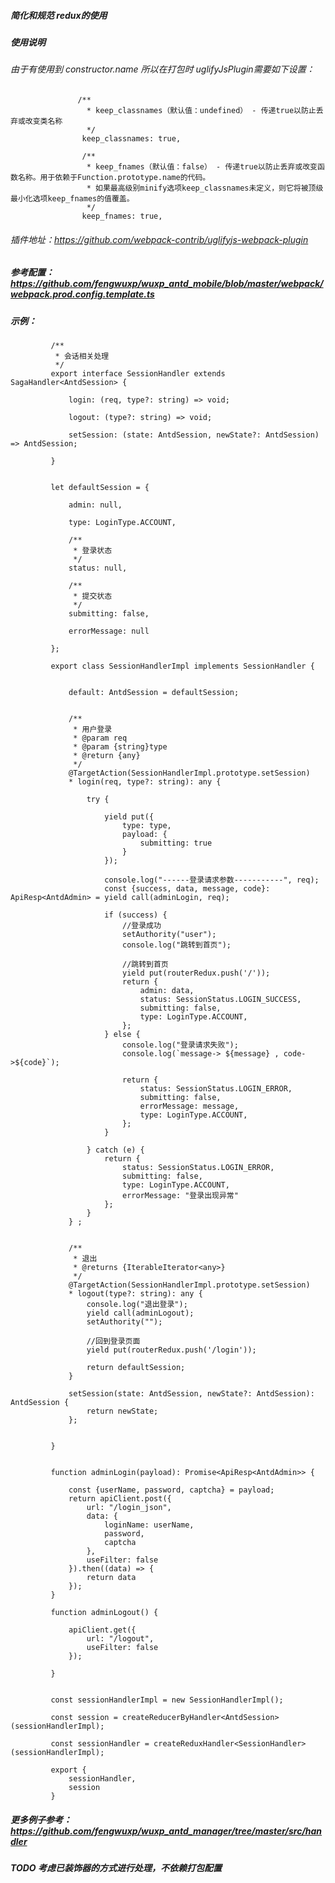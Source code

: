 ##### 简化和规范 redux的使用

##### 使用说明

###### 由于有使用到 constructor.name 所以在打包时 uglifyJsPlugin需要如下设置：
            
            
                   /**
                     * keep_classnames（默认值：undefined） - 传递true以防止丢弃或改变类名称
                     */
                    keep_classnames: true,
            
                    /**
                     * keep_fnames（默认值：false） - 传递true以防止丢弃或改变函数名称。用于依赖于Function.prototype.name的代码。
                     * 如果最高级别minify选项keep_classnames未定义，则它将被顶级最小化选项keep_fnames的值覆盖。
                     */
                    keep_fnames: true,

###### 插件地址：https://github.com/webpack-contrib/uglifyjs-webpack-plugin

#####  参考配置：https://github.com/fengwuxp/wuxp_antd_mobile/blob/master/webpack/webpack.prod.config.template.ts

##### 示例：
             
             /**
              * 会话相关处理
              */
             export interface SessionHandler extends SagaHandler<AntdSession> {
             
                 login: (req, type?: string) => void;
             
                 logout: (type?: string) => void;
             
                 setSession: (state: AntdSession, newState?: AntdSession) => AntdSession;
             
             }
             
             
             let defaultSession = {
             
                 admin: null,
             
                 type: LoginType.ACCOUNT,
             
                 /**
                  * 登录状态
                  */
                 status: null,
             
                 /**
                  * 提交状态
                  */
                 submitting: false,
             
                 errorMessage: null
             
             };
             
             export class SessionHandlerImpl implements SessionHandler {
             
             
                 default: AntdSession = defaultSession;
             
             
                 /**
                  * 用户登录
                  * @param req
                  * @param {string}type
                  * @return {any}
                  */
                 @TargetAction(SessionHandlerImpl.prototype.setSession)
                 * login(req, type?: string): any {
             
                     try {
             
                         yield put({
                             type: type,
                             payload: {
                                 submitting: true
                             }
                         });
             
                         console.log("------登录请求参数-----------", req);
                         const {success, data, message, code}: ApiResp<AntdAdmin> = yield call(adminLogin, req);
             
                         if (success) {
                             //登录成功
                             setAuthority("user");
                             console.log("跳转到首页");
             
                             //跳转到首页
                             yield put(routerRedux.push('/'));
                             return {
                                 admin: data,
                                 status: SessionStatus.LOGIN_SUCCESS,
                                 submitting: false,
                                 type: LoginType.ACCOUNT,
                             };
                         } else {
                             console.log("登录请求失败");
                             console.log(`message-> ${message} , code->${code}`);
             
                             return {
                                 status: SessionStatus.LOGIN_ERROR,
                                 submitting: false,
                                 errorMessage: message,
                                 type: LoginType.ACCOUNT,
                             };
                         }
             
                     } catch (e) {
                         return {
                             status: SessionStatus.LOGIN_ERROR,
                             submitting: false,
                             type: LoginType.ACCOUNT,
                             errorMessage: "登录出现异常"
                         };
                     }
                 } ;
             
             
                 /**
                  * 退出
                  * @returns {IterableIterator<any>}
                  */
                 @TargetAction(SessionHandlerImpl.prototype.setSession)
                 * logout(type?: string): any {
                     console.log("退出登录");
                     yield call(adminLogout);
                     setAuthority("");
             
                     //回到登录页面
                     yield put(routerRedux.push('/login'));
             
                     return defaultSession;
                 }
             
                 setSession(state: AntdSession, newState?: AntdSession): AntdSession {
                     return newState;
                 };
             
             
             }
             
             
             function adminLogin(payload): Promise<ApiResp<AntdAdmin>> {
             
                 const {userName, password, captcha} = payload;
                 return apiClient.post({
                     url: "/login_json",
                     data: {
                         loginName: userName,
                         password,
                         captcha
                     },
                     useFilter: false
                 }).then((data) => {
                     return data
                 });
             }
             
             function adminLogout() {
             
                 apiClient.get({
                     url: "/logout",
                     useFilter: false
                 });
             
             }
             
             
             const sessionHandlerImpl = new SessionHandlerImpl();
             
             const session = createReducerByHandler<AntdSession>(sessionHandlerImpl);
             
             const sessionHandler = createReduxHandler<SessionHandler>(sessionHandlerImpl);
             
             export {
                 sessionHandler,
                 session
             }
             
##### 更多例子参考：https://github.com/fengwuxp/wuxp_antd_manager/tree/master/src/handler             


##### TODO 考虑已装饰器的方式进行处理，不依赖打包配置

